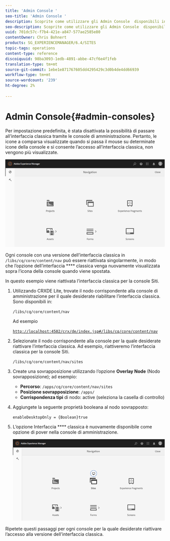 ```yaml
---
title: 'Admin Console '
seo-title: 'Admin Console '
description: Scoprite come utilizzare gli Admin Console  disponibili in AEM.
seo-description: Scoprite come utilizzare gli Admin Console  disponibili in AEM.
uuid: 701dc57c-f7b4-421e-a847-577ae2585e80
contentOwner: Chris Bohnert
products: SG_EXPERIENCEMANAGER/6.4/SITES
topic-tags: operations
content-type: reference
discoiquuid: 98ba3093-1edb-4891-abbe-47cf6e4f1feb
translation-type: tm+mt
source-git-commit: 1ebe1e871767605dd4295429c3d0b4de4dd66939
workflow-type: tm+mt
source-wordcount: '239'
ht-degree: 2%

---
```



# Admin Console{#admin-consoles}

Per impostazione predefinita, è stata disattivata la possibilità di passare all’interfaccia classica tramite le console di amministrazione. Pertanto, le icone a comparsa visualizzate quando si passa il mouse su determinate icone della console e si consente l’accesso all’interfaccia classica, non vengono più visualizzate.

![screen_shot_2018-03-23at111956](assets/screen_shot_2018-03-23at111956.png)

Ogni console con una versione dell’interfaccia classica in `/libs/cq/core/content/nav` può essere riattivata singolarmente, in modo che l’opzione dell’interfaccia **** classica venga nuovamente visualizzata sopra l’icona della console quando viene spostata.

In questo esempio viene riattivata l’interfaccia classica per la console Siti.

1. Utilizzando CRXDE Lite, trovate il nodo corrispondente alla console di amministrazione per il quale desiderate riabilitare l’interfaccia classica. Sono disponibili in:

   `/libs/cq/core/content/nav`

   Ad esempio

   [ `http://localhost:4502/crx/de/index.jsp#/libs/cq/core/content/nav`](http://localhost:4502/crx/de/index.jsp#/libs/cq/core/content/nav)

1. Selezionate il nodo corrispondente alla console per la quale desiderate riattivare l’interfaccia classica. Ad esempio, riattiveremo l’interfaccia classica per la console Siti.

   `/libs/cq/core/content/nav/sites`

1. Create una sovrapposizione utilizzando l’opzione **Overlay Node** (Nodo sovrapposizione); ad esempio:

   * **Percorso**: `/apps/cq/core/content/nav/sites`
   * **Posizione sovrapposizione**: `/apps/`
   * **Corrispondenza tipi** di nodo: active (seleziona la casella di controllo)

1. Aggiungete la seguente proprietà booleana al nodo sovrapposto:

   `enableDesktopOnly = {Boolean}true`

1. L’opzione Interfaccia **** classica è nuovamente disponibile come opzione di pover nella console di amministrazione.

   ![screen_shot_2018-03-23at111924](assets/screen_shot_2018-03-23at111924.png)

Ripetete questi passaggi per ogni console per la quale desiderate riattivare l’accesso alla versione dell’interfaccia classica.
